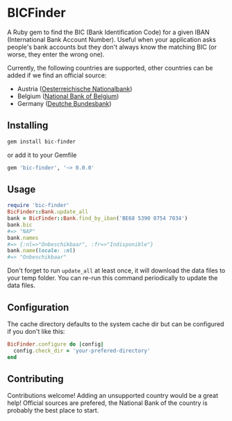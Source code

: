 # BICFinder

A Ruby gem to find the BIC (Bank Identification Code) for a given IBAN (International Bank Account Number). Useful when your application asks people's bank accounts but they don't always know the matching BIC (or worse, they enter the wrong one).

Currently, the following countries are supported, other countries can be added if we find an official source:

- Austria ([Oesterreichische Nationalbank](https://www.oenb.at/idakilz/kiverzeichnis?lang=en))
- Belgium ([National Bank of Belgium](https://www.nbb.be/en/payments-and-securities/payment-standards/bank-identification-codes))
- Germany ([Deutche Bundesbank](https://www.bundesbank.de/en/tasks/payment-systems/services/bank-sort-codes/))

## Installing

```bash
gem install bic-finder
```

or add it to your Gemfile

```ruby
gem 'bic-finder', '~> 0.0.0'
```

## Usage

```ruby
require 'bic-finder'
BicFinder::Bank.update_all
bank = BicFinder::Bank.find_by_iban('BE68 5390 0754 7034')
bank.bic
#=> "NAP"
bank.names
#=> {:nl=>"Onbeschikbaar", :fr=>"Indisponible"}
bank.name(locale: :nl)
#=> "Onbeschikbaar"
```

Don't forget to run `update_all` at least once, it will download the data files to your temp folder. You can re-run this command periodically to update the data files.

## Configuration

The cache directory defaults to the system cache dir but can be configured if you don't like this:

```ruby
BicFinder.configure do |config|
  config.check_dir = 'your-prefered-directory'
end
```

## Contributing

Contributions welcome! Adding an unsupported country would be a great help! Official sources are prefered, the National Bank of the country is probably the best place to start.
